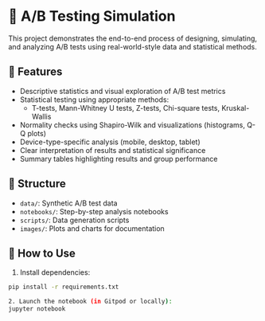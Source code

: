# 🧪 A/B Testing Simulation

This project demonstrates the end-to-end process of designing, simulating, and analyzing A/B tests using real-world-style data and statistical methods.

## 🧠 Features

- Descriptive statistics and visual exploration of A/B test metrics
- Statistical testing using appropriate methods:
  - T-tests, Mann-Whitney U tests, Z-tests, Chi-square tests, Kruskal-Wallis
- Normality checks using Shapiro-Wilk and visualizations (histograms, Q-Q plots)
- Device-type-specific analysis (mobile, desktop, tablet)
- Clear interpretation of results and statistical significance
- Summary tables highlighting results and group performance

## 📁 Structure

- `data/`: Synthetic A/B test data
- `notebooks/`: Step-by-step analysis notebooks
- `scripts/`: Data generation scripts
- `images/`: Plots and charts for documentation

## 🚀 How to Use

1. Install dependencies:

```bash
pip install -r requirements.txt

2. Launch the notebook (in Gitpod or locally):
jupyter notebook
